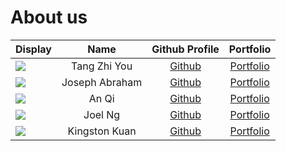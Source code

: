 # About us

Display | Name | Github Profile | Portfolio 
--------|:----:|:--------------:|:---------:
![](https://via.placeholder.com/100.png?text=Photo) | Tang Zhi You | [Github](https://github.com/) | [Portfolio](docs/team/johndoe.md)
![](https://via.placeholder.com/100.png?text=Photo) | Joseph Abraham | [Github](https://github.com/) | [Portfolio](docs/team/johndoe.md)
![](https://via.placeholder.com/100.png?text=Photo) | An Qi | [Github](https://github.com/) | [Portfolio](docs/team/johndoe.md)
![](https://via.placeholder.com/100.png?text=Photo) | Joel Ng | [Github](https://github.com/) | [Portfolio](docs/team/johndoe.md)
![](https://avatars0.githubusercontent.com/u/35717847?s=460&u=fd4a6977a95813022f82662ada8694105196b9a0&v=4) | Kingston Kuan | [Github](https://github.com/kstonekuan) | [Portfolio](docs/team/kingston.md)
